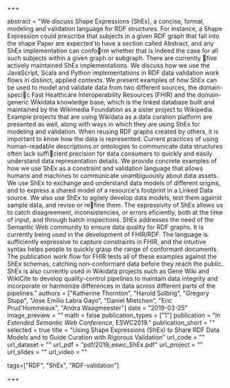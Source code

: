 +++

abstract = "We discuss Shape Expressions (ShEx), a concise, formal, modeling and validation language for RDF structures. For instance, a Shape Expression could prescribe that subjects in a given RDF graph that fall into the shape Paper are expected to have a section called Abstract, and any ShEx implementation can conform whether that is indeed the case for all such subjects within a given graph or subgraph. There are currently five actively maintained ShEx implementations. We discuss how we use the JavaScript, Scala and Python implementations in RDF data validation work flows in distinct, applied contexts. We present examples of how ShEx can be used to model and validate data from two different sources, the domain-specic Fast Healthcare Interoperability Resources (FHIR) and the domain-generic Wikidata knowledge base, which is the linked database built and maintained by the Wikimedia Foundation as a sister project to Wikipedia. Example projects that are using Wikidata as a data curation platform are presented as well, along with ways in which they are using ShEx for modeling and validation. When reusing RDF graphs created by others, it is important to know how the data is represented. Current practices of using human-readable descriptions or ontologies to communicate data structures often lack sufficient precision for data consumers to quickly and easily understand data representation details.  We provide concrete examples of how we use ShEx as a constraint and validation language that allows humans and machines to communicate unambiguously about data assets. We use ShEx to exchange and understand data models of different origins, and to express a shared model of a resource's footprint in a Linked Data source. We also use ShEx to agilely develop data models, test them against sample data, and revise or refine them. The expressivity of ShEx allows us to catch disagreement, inconsistencies, or errors eficiently, both at the time of input, and through batch inspections. ShEx addresses the need of the Semantic Web community to ensure data quality for RDF graphs. It is currently being used in the development of FHIR/RDF. The language is sufficiently expressive to capture constraints in FHIR, and the intuitive syntax helps people to quickly grasp the range of conformant documents. The publication work flow for FHIR tests all of these examples against the ShEx schemas, catching non-conformant data before they reach the public. ShEx is also currently used in Wikidata projects such as Gene Wiki and WikiCite to develop quality-control pipelines to maintain data integrity and incorporate or harmonize differences in data across different parts of the pipelines."
authors = ["Katherine Thornton", "Harold Solbrig", "Gregory Stupp", "Jose Emilio Labra Gayo", "Daniel Mietchen", "Eric Prud'Hommeaux", "Andra Waagmeester"]
date = "2019-03-25"
image_preview = ""
math = false
publication_types = ["1"]
publication = "In *Extended Semantic Web Conference*, ESWC2019."
publication_short = ""
selected = true
title = "Using Shape Expressions (ShEx) to Share RDF Data Models and to Guide Curation with Rigorous Validation"
url_code = ""
url_dataset = ""
url_pdf = "pdf/2019_eswc_ShEx.pdf"
url_project = ""
url_slides = ""
url_video = ""

tags=["RDF", "ShEx", "RDF-validation"]

+++